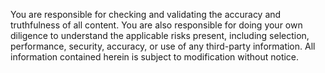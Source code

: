 You are responsible for checking and validating the accuracy and truthfulness of all content. You are also responsible for doing your own diligence to understand the applicable risks present, including selection, performance, security, accuracy, or use of any third-party information.  All information contained herein is subject to modification without notice.